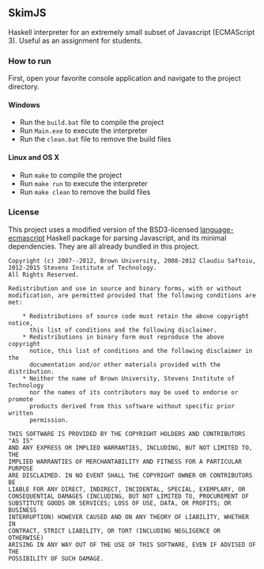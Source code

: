 ## SkimJS

Haskell interpreter for an extremely small subset of Javascript (ECMAScript 3). Useful as an assignment for students.

### How to run

First, open your favorite console application and navigate to the project directory.

#### Windows

* Run the `build.bat` file to compile the project
* Run `Main.exe` to execute the interpreter
* Run the `clean.bat` file to remove the build files

#### Linux and OS X

* Run `make` to compile the project
* Run `make run` to execute the interpreter
* Run `make clean` to remove the build files

### License

This project uses a modified version of the BSD3-licensed [language-ecmascript](http://hackage.haskell.org/package/language-ecmascript) Haskell package for parsing Javascript, and its minimal dependencies. They are all already bundled in this project.

```
Copyright (c) 2007--2012, Brown University, 2008-2012 Claudiu Saftoiu,
2012-2015 Stevens Institute of Technology.
All Rights Reserved.

Redistribution and use in source and binary forms, with or without
modification, are permitted provided that the following conditions are met:

    * Redistributions of source code must retain the above copyright notice,
      this list of conditions and the following disclaimer.
    * Redistributions in binary form must reproduce the above copyright 
      notice, this list of conditions and the following disclaimer in the 
      documentation and/or other materials provided with the distribution.
    * Neither the name of Brown University, Stevens Institute of Technology
      nor the names of its contributors may be used to endorse or promote
      products derived from this software without specific prior written 
      permission.

THIS SOFTWARE IS PROVIDED BY THE COPYRIGHT HOLDERS AND CONTRIBUTORS "AS IS"
AND ANY EXPRESS OR IMPLIED WARRANTIES, INCLUDING, BUT NOT LIMITED TO, THE
IMPLIED WARRANTIES OF MERCHANTABILITY AND FITNESS FOR A PARTICULAR PURPOSE
ARE DISCLAIMED. IN NO EVENT SHALL THE COPYRIGHT OWNER OR CONTRIBUTORS BE
LIABLE FOR ANY DIRECT, INDIRECT, INCIDENTAL, SPECIAL, EXEMPLARY, OR
CONSEQUENTIAL DAMAGES (INCLUDING, BUT NOT LIMITED TO, PROCUREMENT OF
SUBSTITUTE GOODS OR SERVICES; LOSS OF USE, DATA, OR PROFITS; OR BUSINESS
INTERRUPTION) HOWEVER CAUSED AND ON ANY THEORY OF LIABILITY, WHETHER IN
CONTRACT, STRICT LIABILITY, OR TORT (INCLUDING NEGLIGENCE OR OTHERWISE)
ARISING IN ANY WAY OUT OF THE USE OF THIS SOFTWARE, EVEN IF ADVISED OF THE
POSSIBILITY OF SUCH DAMAGE.
```